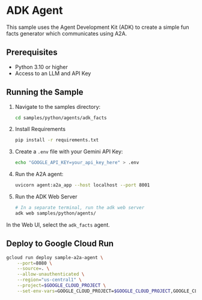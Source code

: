 # ADK Agent

This sample uses the Agent Development Kit (ADK) to create a simple fun facts generator which communicates using A2A.

## Prerequisites

- Python 3.10 or higher
- Access to an LLM and API Key

## Running the Sample

1. Navigate to the samples directory:

    ```bash
    cd samples/python/agents/adk_facts
    ```

2. Install Requirements

    ```bash
    pip install -r requirements.txt
    ```

3. Create a `.env` file with your Gemini API Key:

   ```bash
   echo "GOOGLE_API_KEY=your_api_key_here" > .env
   ```

4. Run the A2A agent:

    ```bash
    uvicorn agent:a2a_app --host localhost --port 8001
    ```

5. Run the ADK Web Server

    ```bash
    # In a separate terminal, run the adk web server
    adk web samples/python/agents/
    ```

  In the Web UI, select the `adk_facts` agent.

## Deploy to Google Cloud Run

```sh
gcloud run deploy sample-a2a-agent \
    --port=8080 \
    --source=. \
    --allow-unauthenticated \
    --region="us-central1" \
    --project=$GOOGLE_CLOUD_PROJECT \
    --set-env-vars=GOOGLE_CLOUD_PROJECT=$GOOGLE_CLOUD_PROJECT,GOOGLE_CLOUD_LOCATION=us-central1,GOOGLE_GENAI_USE_VERTEXAI=true
```

